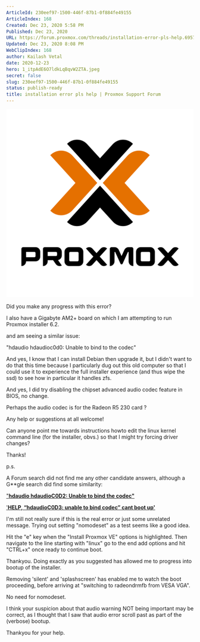 ```yaml
---
ArticleId: 230eef97-1500-446f-87b1-0f884fe49155
ArticleIndex: 168
Created: Dec 23, 2020 5:58 PM
Published: Dec 23, 2020
URL: https://forum.proxmox.com/threads/installation-error-pls-help.69578/
Updated: Dec 23, 2020 8:08 PM
WebClipIndex: 168
author: Kailash Vetal
date: 2020-12-23
hero: 1_itpAdE6O7ldkLqBqvW2ZTA.jpeg
secret: false
slug: 230eef97-1500-446f-87b1-0f884fe49155
status: publish-ready
title: installation error pls help | Proxmox Support Forum
---
```

![Proxmox-logo-stacked-white-background-1200.png](168%205eb58dc8dbda49718b6ee8c8042e3c29/Proxmox-logo-stacked-white-background-1200.png)

Did you make any progress with this error?

I also have a Gigabyte AM2+ board on which I am attempting to run Proxmox installer 6.2.

and am seeing a similar issue:

"hdaudio hdaudioc0d0: Unable to bind to the codec"

And yes, I know that I can install Debian then upgrade it, but I didn't want to do that this time because I particularly dug out this old computer so that I could use it to experience the full installer experience (and thus wipe the ssd) to see how in particular it handles zfs.

And yes, I did try disabling the chipset advanced audio codec feature in BIOS, no change.

Perhaps the audio codec is for the Radeon R5 230 card ?

Any help or suggestions at all welcome!

Can anyone point me towards instructions howto edit the linux kernel command line (for the installer, obvs.) so that I might try forcing driver changes?

Thanks!

p.s.

A Forum search did not find me any other candidate answers, although a G**gle search did find some similarity:

["**hdaudio hdaudioC0D2: Unable to bind the codec"**](https://ubuntuforums.org/showthread.php?t=2437409)

['**HELP, “hdaudioC0D3: unable to bind codec” cant boot up'**](https://askubuntu.com/questions/1160174/help-hdaudioc0d3-unable-to-bind-codec-cant-boot-up)

I'm still not really sure if this is the real error or just some unrelated message. Trying out setting "nomodeset" as a test seems like a good idea.

Hit the "e" key when the "Install Proxmox VE" options is highlighted. Then navigate to the line starting with "linux" go to the end add options and hit "CTRL+x" once ready to continue boot.

Thankyou. Doing exactly as you suggested has allowed me to progress into bootup of the installer.

Removing 'silent' and 'splashscreen' has enabled me to watch the boot proceeding, before arriving at "switching to radeondrmfb from VESA VGA".

No need for nomodeset.

I think your suspicion about that audio warning NOT being important may be correct, as I thought that I saw that audio error scroll past as part of the (verbose) bootup.

Thankyou for your help.
